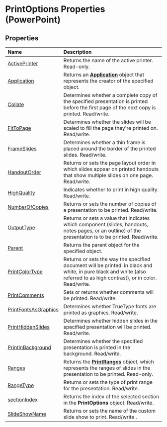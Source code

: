 
# PrintOptions Properties (PowerPoint)

## Properties



|**Name**|**Description**|
|:-----|:-----|
|[ActivePrinter](42a7f4be-f2e6-ccdf-64a9-ef686e8130f1.md)|Returns the name of the active printer. Read-only.|
|[Application](6ae689d3-265a-7277-9dc1-8deb7cdcfb8c.md)|Returns an  **[Application](978c2b99-4271-b953-4283-73b5f3d96f41.md)** object that represents the creator of the specified object.|
|[Collate](4cf1d714-6ea2-fce5-340e-202d91ad1137.md)|Determines whether a complete copy of the specified presentation is printed before the first page of the next copy is printed. Read/write.|
|[FitToPage](53476904-fcbd-0a53-3e64-5c64799c8327.md)|Determines whether the slides will be scaled to fill the page they're printed on. Read/write.|
|[FrameSlides](4e866170-ab21-44e1-a497-7fc8e331fcec.md)|Determines whether a thin frame is placed around the border of the printed slides. Read/write. |
|[HandoutOrder](d71782ef-42d6-6dd4-6812-3463d41e8173.md)|Returns or sets the page layout order in which slides appear on printed handouts that show multiple slides on one page. Read/write.|
|[HighQuality](5db487e8-47aa-1ddd-83e6-c732b70d0682.md)|Indicates whether to print in high quality. Read/write.|
|[NumberOfCopies](6630ac4d-5c19-ad5f-f557-12e25e198e17.md)|Returns or sets the number of copies of a presentation to be printed. Read/write.|
|[OutputType](673bcc73-bd60-13f9-f383-dd927401e0f6.md)|Returns or sets a value that indicates which component (slides, handouts, notes pages, or an outline) of the presentation is to be printed. Read/write.|
|[Parent](d93f28db-9198-2edb-d6d0-77484bc54c13.md)|Returns the parent object for the specified object.|
|[PrintColorType](f552b2c6-fc25-4da9-c8e2-418c42e5df6c.md)|Returns or sets the way the specified document will be printed: in black and white, in pure black and white (also referred to as high contrast), or in color. Read/write.|
|[PrintComments](3c908a66-1db7-ef43-48a4-153f6095d041.md)|Sets or returns whether comments will be printed. Read/write.|
|[PrintFontsAsGraphics](f782be2c-9787-72e3-139e-163041e066f7.md)|Determines whether TrueType fonts are printed as graphics. Read/write.|
|[PrintHiddenSlides](39b5845e-7fd0-6759-bf1c-e2497acc1c61.md)|Determines whether hidden slides in the specified presentation will be printed. Read/write.|
|[PrintInBackground](d3a734a3-fa17-2321-1c29-6167f0110bd7.md)|Determines whether the specified presentation is printed in the background. Read/write.|
|[Ranges](d0011261-a663-534d-204f-af2cd02f72be.md)|Returns the  **[PrintRanges](5c1e9dc1-e30c-bc65-5283-448b95795b11.md)** object, which represents the ranges of slides in the presentation to be printed. Read-only.|
|[RangeType](51d48974-16c9-0b96-9feb-651ca6347587.md)|Returns or sets the type of print range for the presentation. Read/write.|
|[sectionIndex](d42063aa-7daa-7d1b-9ae3-249ac4f9383b.md)|Returns the index of the selected section in the  **PrintOptions** object. Read/write.|
|[SlideShowName](0eca6fce-23ba-0e13-a6a7-ee968f3aa973.md)|Returns or sets the name of the custom slide show to print. Read/write .|
